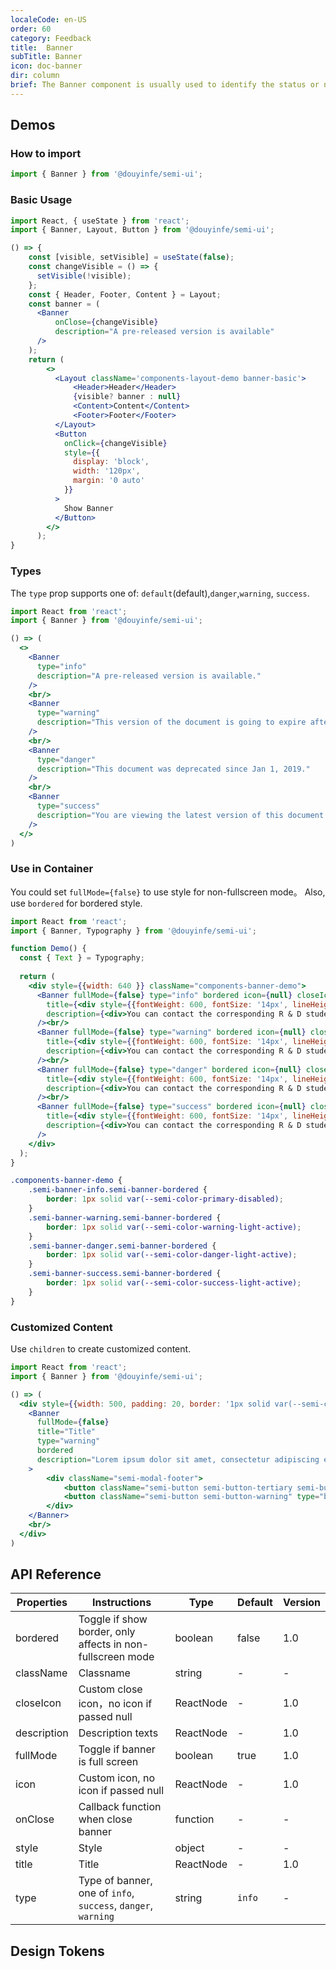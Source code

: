 ```yaml
---
localeCode: en-US
order: 60
category: Feedback
title:  Banner
subTitle: Banner
icon: doc-banner
dir: column
brief: The Banner component is usually used to identify the status or notification of the full page. It is usually resident and requires the user to close it initiatively.
---
```



## Demos

### How to import

```jsx import
import { Banner } from '@douyinfe/semi-ui';
```

### Basic Usage

```jsx live=true dir="column"
import React, { useState } from 'react';
import { Banner, Layout, Button } from '@douyinfe/semi-ui';

() => {
    const [visible, setVisible] = useState(false);
    const changeVisible = () => {
      setVisible(!visible);
    };
    const { Header, Footer, Content } = Layout;
    const banner = (
      <Banner 
          onClose={changeVisible}
          description="A pre-released version is available"
      />
    );
    return (
        <>
          <Layout className='components-layout-demo banner-basic'>
              <Header>Header</Header>
              {visible? banner : null}
              <Content>Content</Content>
              <Footer>Footer</Footer>
          </Layout>
          <Button
            onClick={changeVisible}
            style={{
              display: 'block',
              width: '120px',
              margin: '0 auto'
            }}
          >
            Show Banner
          </Button>
        </>
      );
}
```

### Types

The `type` prop supports one of: `default`(default),`danger`,`warning`, `success`.

```jsx live=true dir="column"
import React from 'react';
import { Banner } from '@douyinfe/semi-ui';

() => (
  <>
    <Banner 
      type="info"
      description="A pre-released version is available."
    />
    <br/>
    <Banner 
      type="warning"
      description="This version of the document is going to expire after 4 days."
    />
    <br/>
    <Banner 
      type="danger"
      description="This document was deprecated since Jan 1, 2019."
    />
    <br/>
    <Banner 
      type="success"
      description="You are viewing the latest version of this document."
    />
  </>
)
```


### Use in Container
You could set  `fullMode={false}` to use style for non-fullscreen mode。
Also, use `bordered` for bordered style.

```jsx live=true dir="column"
import React from 'react';
import { Banner, Typography } from '@douyinfe/semi-ui';

function Demo() {
  const { Text } = Typography;
  
  return (
    <div style={{width: 640 }} className="components-banner-demo">
      <Banner fullMode={false} type="info" bordered icon={null} closeIcon={null}
        title={<div style={{fontWeight: 600, fontSize: '14px', lineHeight: '20px'}}>Don't know AppKey?</div>}
        description={<div>You can contact the corresponding R & D students to confirm whether you have applied for an application on <Text link={{ href: 'https://semi.design/' }}>the application cloud platform</Text> , and fill in the corresponding information.</div>}
      /><br/>
      <Banner fullMode={false} type="warning" bordered icon={null} closeIcon={null}
        title={<div style={{fontWeight: 600, fontSize: '14px', lineHeight: '20px'}}>Don't know AppKey?</div>}
        description={<div>You can contact the corresponding R & D students to confirm whether you have applied for an application on <Text link={{ href: 'https://semi.design/' }}>the application cloud platform</Text> , and fill in the corresponding information.</div>}
      /><br/>
      <Banner fullMode={false} type="danger" bordered icon={null} closeIcon={null}
        title={<div style={{fontWeight: 600, fontSize: '14px', lineHeight: '20px'}}>Don't know AppKey?</div>}
        description={<div>You can contact the corresponding R & D students to confirm whether you have applied for an application on <Text link={{ href: 'https://semi.design/' }}>the application cloud platform</Text> , and fill in the corresponding information.</div>}
      /><br/>
      <Banner fullMode={false} type="success" bordered icon={null} closeIcon={null}
        title={<div style={{fontWeight: 600, fontSize: '14px', lineHeight: '20px'}}>Don't know AppKey?</div>}
        description={<div>You can contact the corresponding R & D students to confirm whether you have applied for an application on <Text link={{ href: 'https://semi.design/' }}>the application cloud platform</Text> , and fill in the corresponding information.</div>}
      />
    </div>
  );
}
```

```css
.components-banner-demo {
    .semi-banner-info.semi-banner-bordered {
        border: 1px solid var(--semi-color-primary-disabled);
    }
    .semi-banner-warning.semi-banner-bordered {
        border: 1px solid var(--semi-color-warning-light-active);
    }
    .semi-banner-danger.semi-banner-bordered {
        border: 1px solid var(--semi-color-danger-light-active);
    }
    .semi-banner-success.semi-banner-bordered {
        border: 1px solid var(--semi-color-success-light-active);
    }
}
```

### Customized Content
Use `children` to create customized content.
```jsx live=true dir="column"
import React from 'react';
import { Banner } from '@douyinfe/semi-ui';

() => (
  <div style={{width: 500, padding: 20, border: '1px solid var(--semi-color-border)' }}>
    <Banner
      fullMode={false}
      title="Title"
      type="warning"
      bordered
      description="Lorem ipsum dolor sit amet, consectetur adipiscing elit, sed do eiusmod tempor incididunt ut labore et dolore magna aliqua. Ut enim ad minim veniam, quis nostrud exercitation ullamco laboris nisi ut aliquip ex ea commodo consequat"
    >
        <div className="semi-modal-footer">
            <button className="semi-button semi-button-tertiary semi-button-light" type="button">No, thanks.</button>
            <button className="semi-button semi-button-warning" type="button">Sounds great!</button>
        </div>
    </Banner>
    <br/>
  </div>
)
```

## API Reference

| Properties | Instructions                                                                             | Type     | Default               | Version | 
| ---------- | ---------------------------------------------------------------------------------------- | -------- | --------------------- | --- |
| bordered | Toggle if show border, only affects in non-fullscreen mode | boolean | false | 1.0 |
| className | Classname | string | - |- |
| closeIcon | Custom close icon，no icon if passed null | ReactNode | - | 1.0 |
| description | Description texts | ReactNode | - | 1.0 |
| fullMode| Toggle if banner is full screen | boolean | true | 1.0 |
| icon | Custom icon, no icon if passed null | ReactNode | - | 1.0 |
| onClose | Callback function when close banner | function | - |- |
| style | Style | object | - |- |
| title | Title | ReactNode | - | 1.0 |
| type | Type of banner, one of `info`, `success`, `danger`, `warning` | string | `info` | - |

## Design Tokens
<DesignToken/>